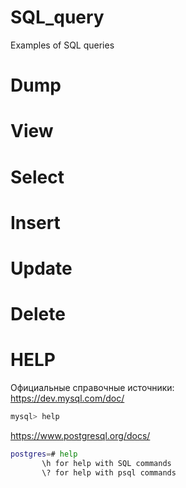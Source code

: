 # SQL_query
Examples of SQL queries

# Dump

# View

# Select

# Insert

# Update

# Delete

# HELP

Официальные справочные источники:  
https://dev.mysql.com/doc/  
```bash
mysql> help
```

https://www.postgresql.org/docs/  
```bash
postgres=# help  
       \h for help with SQL commands  
       \? for help with psql commands  
```       
